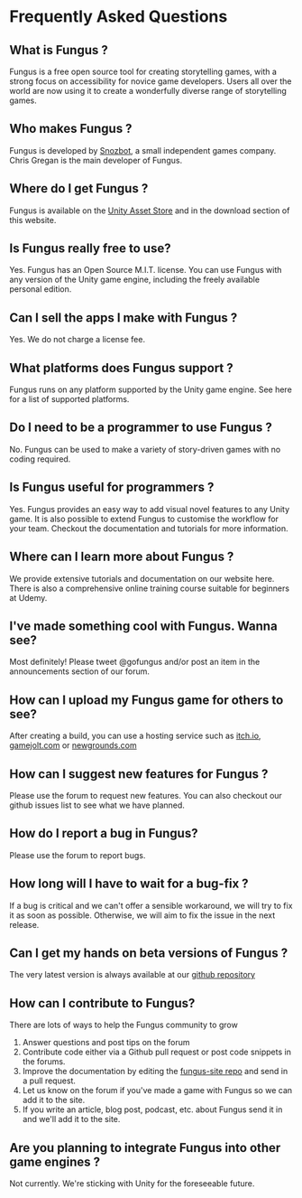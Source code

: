 # Frequently Asked Questions

## What is Fungus ?
Fungus is a free open source tool for creating storytelling games, with a strong focus on accessibility for novice game developers. Users all over the world are now using it to create a wonderfully diverse range of storytelling games.

## Who makes Fungus ?
Fungus is developed by [Snozbot](http://snozbot.com), a small independent games company. Chris Gregan is the main developer of Fungus.

## Where do I get Fungus ?
Fungus is available on the [Unity Asset Store](http://u3d.as/f0T) and in the download section of this website.

## Is Fungus really free to use?
Yes. Fungus has an Open Source M.I.T. license. You can use Fungus with any version of the Unity game engine, including the freely available personal edition.

## Can I sell the apps I make with Fungus ?
Yes. We do not charge a license fee.

## What platforms does Fungus support ?
Fungus runs on any platform supported by the Unity game engine. See here for a list of supported platforms.

## Do I need to be a programmer to use Fungus ?
No. Fungus can be used to make a variety of story-driven games with no coding required.

## Is Fungus useful for programmers ?
Yes. Fungus provides an easy way to add visual novel features to any Unity game. It is also possible to extend Fungus to customise the workflow for your team. Checkout the documentation and tutorials for more information.

## Where can I learn more about Fungus ?
We provide extensive tutorials and documentation on our website here. There is also a comprehensive online training course suitable for beginners at Udemy.

## I've made something cool with Fungus. Wanna see?
Most definitely! Please tweet @gofungus and/or post an item in the announcements section of our forum.

## How can I upload my Fungus game for others to see?
After creating a build, you can use a hosting service such as [itch.io](http://itch.io), [gamejolt.com](http://gamejolt.com) or [newgrounds.com](http://newgrounds.com)

## How can I suggest new features for Fungus ?
Please use the forum to request new features. You can also checkout our github issues list to see what we have planned.

## How do I report a bug in Fungus?
Please use the forum to report bugs.

## How long will I have to wait for a bug-fix ?
If a bug is critical and we can't offer a sensible workaround, we will try to fix it as soon as possible. Otherwise, we will aim to fix the issue in the next release.

## Can I get my hands on beta versions of Fungus ?
The very latest version is always available at our [github repository](https://github.com/snozbot/fungus)

## How can I contribute to Fungus?
There are lots of ways to help the Fungus community to grow
1. Answer questions and post tips on the forum
2. Contribute code either via a Github pull request or post code snippets in the forums.
3. Improve the documentation by editing the [fungus-site repo](https://github.com/snozbot/fungus-site) and send in a pull request.
4. Let us know on the forum if you've made a game with Fungus so we can add it to the site.
5. If you write an article, blog post, podcast, etc. about Fungus send it in and we'll add it to the site.

## Are you planning to integrate Fungus into other game engines ?
Not currently. We're sticking with Unity for the foreseeable future.